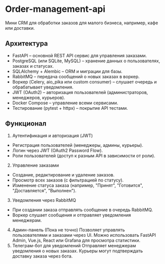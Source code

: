 # Order-management-api
Мини CRM для обработки заказов для малого бизнеса, например, кафе или доставки.

## Архитектура
- FastAPI – основной REST API сервис для управления заказами.
- PostgreSQL (или SQLite, MySQL) – хранение данных о пользователях, заказах и статусах.
- SQLAlchemy + Alembic – ORM и миграции для базы.
- RabbitMQ – передача сообщений о новых заказах в воркер.
- Воркер (Celery, aio_pika или custom consumer) – слушает очередь и обрабатывает уведомления.
- JWT (OAuth2) – авторизация пользователей (администраторов, менеджеров, курьеров).
- Docker Compose – управление всеми сервисами.
- Тестирование (pytest + httpx) – покрытие API тестами.

##  Функционал
1. Аутентификация и авторизация (JWT)
- Регистрация пользователей (менеджеры, админы, курьеры).
- Логин через JWT (OAuth2 Password Flow).
- Роли пользователей (доступ к разным API в зависимости от роли).
2. Управление заказами
- Создание, редактирование и удаление заказов.
- Просмотр всех заказов (с фильтрацией по статусу).
- Изменение статуса заказа (например, "Принят", "Готовится", "Доставляется", "Выполнен").
3. Уведомления через RabbitMQ
- При создании заказа отправлять сообщение в очередь RabbitMQ.
- Воркер слушает сообщения и отправляет уведомления менеджерам.
4. Админ-панель (Пока не точно)
Позволяет управлять пользователями и заказами через UI.
Можно использовать FastAPI Admin, Vue.js, React или Grafana для просмотра статистики.
5. Телеграм-бот для уведомлений
Отправляет менеджерам уведомления о новых заказах.
Курьеры могут подтверждать доставку заказа через бота.
